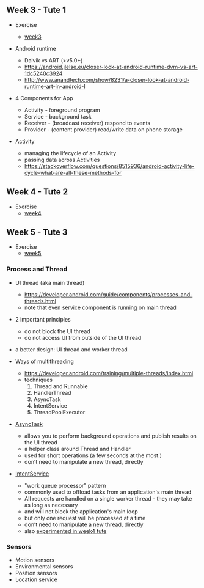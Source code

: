 ## Week 3 - Tute 1

- Exercise
  - [week3](week3)

- Android runtime
  - Dalvik vs ART (>v5.0+)
  - https://android.jlelse.eu/closer-look-at-android-runtime-dvm-vs-art-1dc5240c3924 
  - http://www.anandtech.com/show/8231/a-closer-look-at-android-runtime-art-in-android-l
  
- 4 Components for App
  - Activity - foreground program
  - Service - background task
  - Receiver - (broadcast receiver) respond to events
  - Provider - (content provider) read/write data on phone storage
  
- Activity
  - managing the lifecycle of an Activity
  - passing data across Activities
  - https://stackoverflow.com/questions/8515936/android-activity-life-cycle-what-are-all-these-methods-for
  

  
## Week 4 - Tute 2

- Exercise
  - [week4](week4)



## Week 5 - Tute 3

- Exercise
  - [week5](week5)
  
### Process and Thread

- UI thread (aka main thread)
  - https://developer.android.com/guide/components/processes-and-threads.html
  - note that even service component is running on main thread

- 2 important principles
  - do not block the UI thread
  - do not access UI from outside of the UI thread
  
- a better design: UI thread and worker thread

- Ways of multithreading
  - https://developer.android.com/training/multiple-threads/index.html
  - techniques
    1. Thread and Runnable
    2. HandlerThread
    3. AsyncTask 
    4. IntentService
    5. ThreadPoolExecutor

- [AsyncTask](https://developer.android.com/reference/android/os/AsyncTask.html)
  - allows you to perform background operations and publish results on the UI thread 
  - a helper class around Thread and Handler 
  - used for short operations (a few seconds at the most.)
  - don’t need to manipulate a new thread, directly

- [IntentService](https://developer.android.com/reference/android/app/IntentService.html)
  - "work queue processor" pattern
  - commonly used to offload tasks from an application's main thread
  - All requests are handled on a single worker thread - they may take as long as necessary 
  - and will not block the application's main loop
  - but only one request will be processed at a time
  - don’t need to manipulate a new thread, directly
  - also [experimented in week4 tute](week4/UIAndServices/app/src/main/java/com/sankholin/uiandservices/MyService.java)

### Sensors
- Motion sensors
- Environmental sensors
- Position sensors
- Location service
